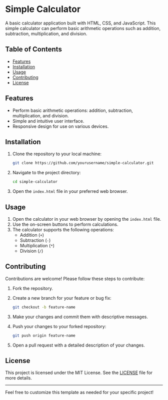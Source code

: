 # Simple Calculator

A basic calculator application built with HTML, CSS, and JavaScript. This simple calculator can perform basic arithmetic operations such as addition, subtraction, multiplication, and division.

## Table of Contents

- [Features](#features)
- [Installation](#installation)
- [Usage](#usage)
- [Contributing](#contributing)
- [License](#license)

## Features

- Perform basic arithmetic operations: addition, subtraction, multiplication, and division.
- Simple and intuitive user interface.
- Responsive design for use on various devices.

## Installation

1. Clone the repository to your local machine:

    ```bash
    git clone https://github.com/yourusername/simple-calculator.git
    ```

2. Navigate to the project directory:

    ```bash
    cd simple-calculator
    ```

3. Open the `index.html` file in your preferred web browser.

## Usage

1. Open the calculator in your web browser by opening the `index.html` file.
2. Use the on-screen buttons to perform calculations.
3. The calculator supports the following operations:
    - Addition (`+`)
    - Subtraction (`-`)
    - Multiplication (`*`)
    - Division (`/`)

## Contributing

Contributions are welcome! Please follow these steps to contribute:

1. Fork the repository.
2. Create a new branch for your feature or bug fix:

    ```bash
    git checkout -b feature-name
    ```

3. Make your changes and commit them with descriptive messages.
4. Push your changes to your forked repository:

    ```bash
    git push origin feature-name
    ```

5. Open a pull request with a detailed description of your changes.

## License

This project is licensed under the MIT License. See the [LICENSE](LICENSE) file for more details.

---

Feel free to customize this template as needed for your specific project!
